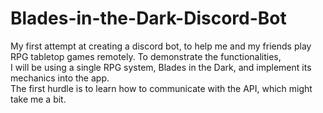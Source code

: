 # Blades-in-the-Dark-Discord-Bot
My first attempt at creating a discord bot, to help me and my friends play RPG tabletop games remotely. To demonstrate the functionalities,  
I will be using a single RPG system, Blades in the Dark, and implement its mechanics into the app.  
The first hurdle is to learn how to communicate with the API, which might take me a bit.
